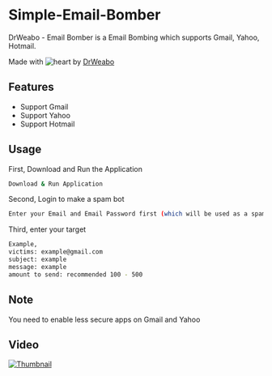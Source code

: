 # Simple-Email-Bomber
DrWeabo - Email Bomber is a Email Bombing which supports Gmail, Yahoo, Hotmail.

Made with ![heart](https://cloud.githubusercontent.com/assets/4301109/16754758/82e3a63c-4813-11e6-9430-6015d98aeaab.png) by <a href=https://youtube.com/DrWeabo>DrWeabo</a>

## Features
- Support Gmail
- Support Yahoo
- Support Hotmail

## Usage
First, Download and Run the Application
``` bash
Download & Run Application
```
Second, Login to make a spam bot
``` bash
Enter your Email and Email Password first (which will be used as a spam bot)
```
Third, enter your target
``` bash
Example,
victims: example@gmail.com
subject: example
message: example
amount to send: recommended 100 - 500
```
## Note
You need to enable less secure apps on Gmail and Yahoo

## Video
[![Thumbnail](https://cdn.discordapp.com/attachments/683008868913381376/684821935292547080/DrWeabo_-_Simple_Email_Bomber.jpg)](https://youtu.be/Gv6Z4VRlxtk)
